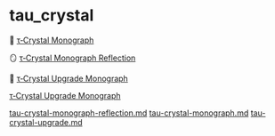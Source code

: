 # tau_crystal
📄 [τ‑Crystal Monograph](docs/monographs/τ-crystal-monograph.md)

🪞 [τ‑Crystal Monograph Reflection](docs/monographs/τ-crystal-monograph-reflection.md)

📜 [τ‑Crystal Upgrade Monograph](docs/monographs/τ-crystal-upgrade.md)

[τ‑Crystal Upgrade Monograph](docs/monographs/tau-crystal-upgrade.md)

[tau-crystal-monograph-reflection.md](docs/monographs/tau-crystal-monograph-reflection.md)
[tau-crystal-monograph.md](docs/monographs/tau-crystal-monograph.md)
[tau-crystal-upgrade.md](docs/monographs/tau-crystal-upgrade.md)

